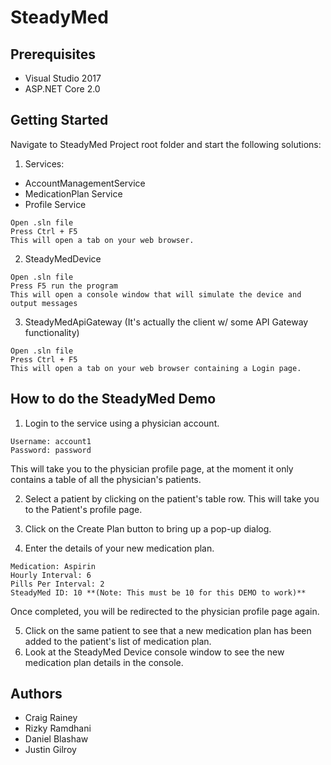 # SteadyMed

## Prerequisites

* Visual Studio 2017
* ASP.NET Core 2.0

## Getting Started

Navigate to SteadyMed Project root folder and start the following solutions:

1. Services:
* AccountManagementService
* MedicationPlan Service
* Profile Service
```
Open .sln file
Press Ctrl + F5
This will open a tab on your web browser.
```
2. SteadyMedDevice
```
Open .sln file
Press F5 run the program
This will open a console window that will simulate the device and output messages
```
3. SteadyMedApiGateway (It's actually the client w/ some API Gateway functionality)
```
Open .sln file
Press Ctrl + F5
This will open a tab on your web browser containing a Login page.
```

## How to do the SteadyMed Demo

1. Login to the service using a physician account.
```
Username: account1
Password: password
```
This will take you to the physician profile page, at the moment it only contains a table of all the physician's patients.

2. Select a patient by clicking on the patient's table row.
This will take you to the Patient's profile page.

3. Click on the Create Plan button to bring up a pop-up dialog.
4. Enter the details of your new medication plan.
```
Medication: Aspirin
Hourly Interval: 6
Pills Per Interval: 2
SteadyMed ID: 10 **(Note: This must be 10 for this DEMO to work)**
```
Once completed, you will be redirected to the physician profile page again.  

5. Click on the same patient to see that a new medication plan has been added to the patient's list of medication plan.
6. Look at the SteadyMed Device console window to see the new medication plan details in the console.

## Authors
* Craig Rainey
* Rizky Ramdhani
* Daniel Blashaw
* Justin Gilroy




